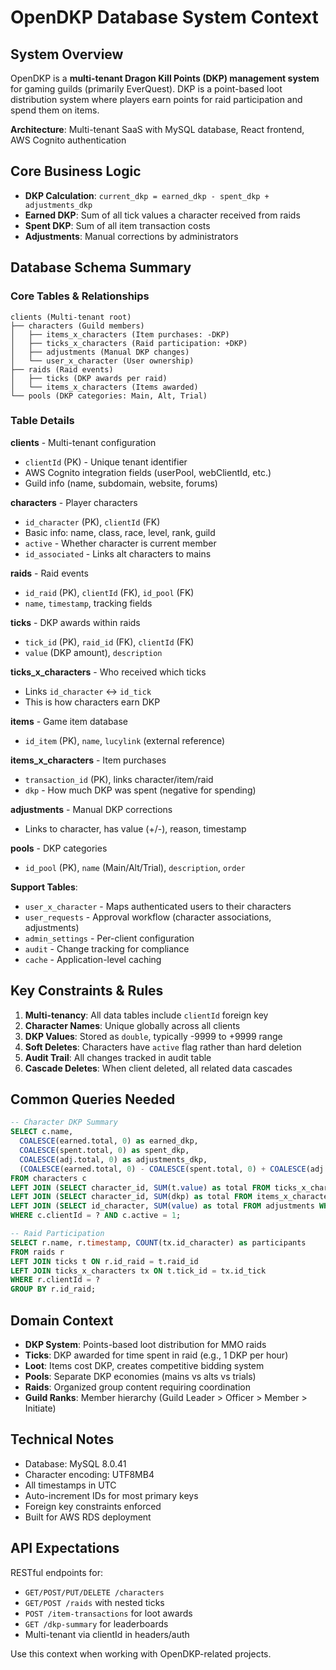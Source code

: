 # OpenDKP Database System Context

## System Overview
OpenDKP is a **multi-tenant Dragon Kill Points (DKP) management system** for gaming guilds (primarily EverQuest). DKP is a point-based loot distribution system where players earn points for raid participation and spend them on items.

**Architecture**: Multi-tenant SaaS with MySQL database, React frontend, AWS Cognito authentication

## Core Business Logic
- **DKP Calculation**: `current_dkp = earned_dkp - spent_dkp + adjustments_dkp`
- **Earned DKP**: Sum of all tick values a character received from raids
- **Spent DKP**: Sum of all item transaction costs
- **Adjustments**: Manual corrections by administrators

## Database Schema Summary

### Core Tables & Relationships

```
clients (Multi-tenant root)
├── characters (Guild members)
│   ├── items_x_characters (Item purchases: -DKP)
│   ├── ticks_x_characters (Raid participation: +DKP)  
│   ├── adjustments (Manual DKP changes)
│   └── user_x_character (User ownership)
├── raids (Raid events)
│   ├── ticks (DKP awards per raid)
│   └── items_x_characters (Items awarded)
└── pools (DKP categories: Main, Alt, Trial)
```

### Table Details

**clients** - Multi-tenant configuration
- `clientId` (PK) - Unique tenant identifier
- AWS Cognito integration fields (userPool, webClientId, etc.)
- Guild info (name, subdomain, website, forums)

**characters** - Player characters  
- `id_character` (PK), `clientId` (FK)
- Basic info: name, class, race, level, rank, guild
- `active` - Whether character is current member
- `id_associated` - Links alt characters to mains

**raids** - Raid events
- `id_raid` (PK), `clientId` (FK), `id_pool` (FK)  
- `name`, `timestamp`, tracking fields

**ticks** - DKP awards within raids
- `tick_id` (PK), `raid_id` (FK), `clientId` (FK)
- `value` (DKP amount), `description`

**ticks_x_characters** - Who received which ticks
- Links `id_character` ↔ `id_tick`
- This is how characters earn DKP

**items** - Game item database
- `id_item` (PK), `name`, `lucylink` (external reference)

**items_x_characters** - Item purchases  
- `transaction_id` (PK), links character/item/raid
- `dkp` - How much DKP was spent (negative for spending)

**adjustments** - Manual DKP corrections
- Links to character, has value (+/-), reason, timestamp

**pools** - DKP categories
- `id_pool` (PK), `name` (Main/Alt/Trial), `description`, `order`

**Support Tables**:
- `user_x_character` - Maps authenticated users to their characters
- `user_requests` - Approval workflow (character associations, adjustments)
- `admin_settings` - Per-client configuration  
- `audit` - Change tracking for compliance
- `cache` - Application-level caching

## Key Constraints & Rules

1. **Multi-tenancy**: All data tables include `clientId` foreign key
2. **Character Names**: Unique globally across all clients
3. **DKP Values**: Stored as `double`, typically -9999 to +9999 range
4. **Soft Deletes**: Characters have `active` flag rather than hard deletion
5. **Audit Trail**: All changes tracked in audit table
6. **Cascade Deletes**: When client deleted, all related data cascades

## Common Queries Needed

```sql
-- Character DKP Summary
SELECT c.name, 
  COALESCE(earned.total, 0) as earned_dkp,
  COALESCE(spent.total, 0) as spent_dkp, 
  COALESCE(adj.total, 0) as adjustments_dkp,
  (COALESCE(earned.total, 0) - COALESCE(spent.total, 0) + COALESCE(adj.total, 0)) as current_dkp
FROM characters c
LEFT JOIN (SELECT character_id, SUM(t.value) as total FROM ticks_x_characters tx JOIN ticks t ON tx.id_tick = t.tick_id WHERE t.clientId = ? GROUP BY character_id) earned ON c.id_character = earned.character_id
LEFT JOIN (SELECT character_id, SUM(dkp) as total FROM items_x_characters WHERE clientId = ? GROUP BY character_id) spent ON c.id_character = spent.character_id  
LEFT JOIN (SELECT id_character, SUM(value) as total FROM adjustments WHERE clientId = ? GROUP BY id_character) adj ON c.id_character = adj.id_character
WHERE c.clientId = ? AND c.active = 1;

-- Raid Participation
SELECT r.name, r.timestamp, COUNT(tx.id_character) as participants
FROM raids r 
LEFT JOIN ticks t ON r.id_raid = t.raid_id
LEFT JOIN ticks_x_characters tx ON t.tick_id = tx.id_tick
WHERE r.clientId = ? 
GROUP BY r.id_raid;
```

## Domain Context
- **DKP System**: Points-based loot distribution for MMO raids
- **Ticks**: DKP awarded for time spent in raid (e.g., 1 DKP per hour)
- **Loot**: Items cost DKP, creates competitive bidding system  
- **Pools**: Separate DKP economies (mains vs alts vs trials)
- **Raids**: Organized group content requiring coordination
- **Guild Ranks**: Member hierarchy (Guild Leader > Officer > Member > Initiate)

## Technical Notes
- Database: MySQL 8.0.41
- Character encoding: UTF8MB4  
- All timestamps in UTC
- Auto-increment IDs for most primary keys
- Foreign key constraints enforced
- Built for AWS RDS deployment

## API Expectations
RESTful endpoints for:
- `GET/POST/PUT/DELETE /characters`
- `GET/POST /raids` with nested ticks
- `POST /item-transactions` for loot awards
- `GET /dkp-summary` for leaderboards
- Multi-tenant via clientId in headers/auth

Use this context when working with OpenDKP-related projects.